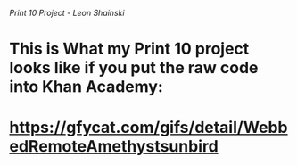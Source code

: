 *Print 10 Project - Leon Shainski*

<h1>This is What my Print 10 project looks like if you put the raw code into Khan Academy:<h1>

https://gfycat.com/gifs/detail/WebbedRemoteAmethystsunbird

